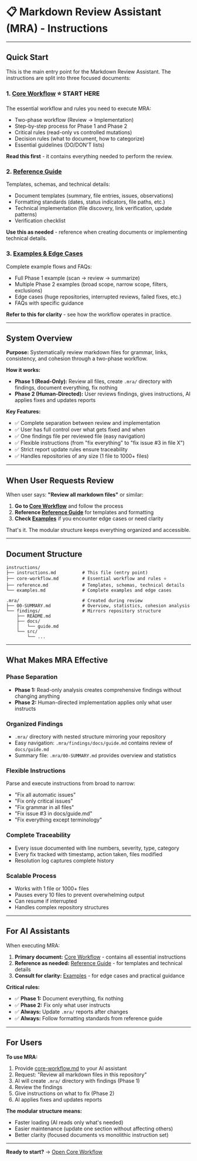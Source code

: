 # 📋 Markdown Review Assistant (MRA) - Instructions

---

## Quick Start

This is the main entry point for the Markdown Review Assistant. The instructions are split into three focused documents:

### 1. **[Core Workflow](core-workflow.md)** ⭐ START HERE

The essential workflow and rules you need to execute MRA:

- Two-phase workflow (Review → Implementation)
- Step-by-step process for Phase 1 and Phase 2
- Critical rules (read-only vs controlled mutations)
- Decision rules (what to document, how to categorize)
- Essential guidelines (DO/DON'T lists)

**Read this first** - it contains everything needed to perform the review.

### 2. **[Reference Guide](reference.md)**

Templates, schemas, and technical details:

- Document templates (summary, file entries, issues, observations)
- Formatting standards (dates, status indicators, file paths, etc.)
- Technical implementation (file discovery, link verification, update patterns)
- Verification checklist

**Use this as needed** - reference when creating documents or implementing technical details.

### 3. **[Examples & Edge Cases](examples.md)**

Complete example flows and FAQs:

- Full Phase 1 example (scan → review → summarize)
- Multiple Phase 2 examples (broad scope, narrow scope, filters, exclusions)
- Edge cases (huge repositories, interrupted reviews, failed fixes, etc.)
- FAQs with specific guidance

**Refer to this for clarity** - see how the workflow operates in practice.

---

## System Overview

**Purpose:** Systematically review markdown files for grammar, links, consistency, and cohesion through a two-phase workflow.

**How it works:**

- **Phase 1 (Read-Only):** Review all files, create `.mra/` directory with findings, document everything, fix nothing
- **Phase 2 (Human-Directed):** User reviews findings, gives instructions, AI applies fixes and updates reports

**Key Features:**

- ✅ Complete separation between review and implementation
- ✅ User has full control over what gets fixed and when
- ✅ One findings file per reviewed file (easy navigation)
- ✅ Flexible instructions (from "fix everything" to "fix issue #3 in file X")
- ✅ Strict report update rules ensure traceability
- ✅ Handles repositories of any size (1 file to 1000+ files)

---

## When User Requests Review

When user says: **"Review all markdown files"** or similar:

1. **Go to [Core Workflow](core-workflow.md)** and follow the process
2. **Reference [Reference Guide](reference.md)** for templates and formatting
3. **Check [Examples](examples.md)** if you encounter edge cases or need clarity

That's it. The modular structure keeps everything organized and accessible.

---

## Document Structure

```
instructions/
├── instructions.md          # This file (entry point)
├── core-workflow.md         # Essential workflow and rules ⭐
├── reference.md             # Templates, schemas, technical details
└── examples.md              # Complete examples and edge cases

.mra/                        # Created during review
├── 00-SUMMARY.md            # Overview, statistics, cohesion analysis
└── findings/                # Mirrors repository structure
    ├── README.md
    ├── docs/
    │   └── guide.md
    └── src/
        └── ...
```

---

## What Makes MRA Effective

### Phase Separation

- **Phase 1:** Read-only analysis creates comprehensive findings without changing anything
- **Phase 2:** Human-directed implementation applies only what user instructs

### Organized Findings

- `.mra/` directory with nested structure mirroring your repository
- Easy navigation: `.mra/findings/docs/guide.md` contains review of `docs/guide.md`
- Summary file: `.mra/00-SUMMARY.md` provides overview and statistics

### Flexible Instructions

Parse and execute instructions from broad to narrow:

- "Fix all automatic issues"
- "Fix only critical issues"
- "Fix grammar in all files"
- "Fix issue #3 in docs/guide.md"
- "Fix everything except terminology"

### Complete Traceability

- Every issue documented with line numbers, severity, type, category
- Every fix tracked with timestamp, action taken, files modified
- Resolution log captures complete history

### Scalable Process

- Works with 1 file or 1000+ files
- Pauses every 10 files to prevent overwhelming output
- Can resume if interrupted
- Handles complex repository structures

---

## For AI Assistants

When executing MRA:

1. **Primary document:** [Core Workflow](core-workflow.md) - contains all essential instructions
2. **Reference as needed:** [Reference Guide](reference.md) - for templates and technical details
3. **Consult for clarity:** [Examples](examples.md) - for edge cases and practical guidance

**Critical rules:**

- ✅ **Phase 1:** Document everything, fix nothing
- ✅ **Phase 2:** Fix only what user instructs
- ✅ **Always:** Update `.mra/` reports after changes
- ✅ **Always:** Follow formatting standards from reference guide

---

## For Users

**To use MRA:**

1. Provide [core-workflow.md](core-workflow.md) to your AI assistant
2. Request: "Review all markdown files in this repository"
3. AI will create `.mra/` directory with findings (Phase 1)
4. Review the findings
5. Give instructions on what to fix (Phase 2)
6. AI applies fixes and updates reports

**The modular structure means:**

- Faster loading (AI reads only what's needed)
- Easier maintenance (update one section without affecting others)
- Better clarity (focused documents vs monolithic instruction set)

---

**Ready to start?** → [Open Core Workflow](core-workflow.md)
